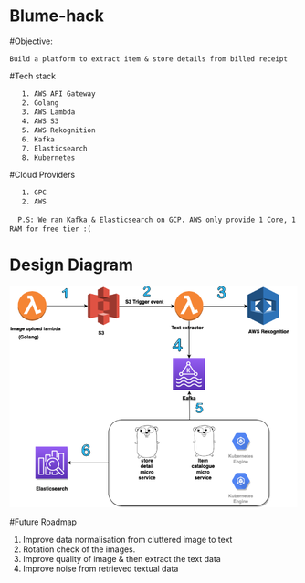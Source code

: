 # Blume-hack

#Objective: 

    Build a platform to extract item & store details from billed receipt
    
 #Tech stack
 
       1. AWS API Gateway
       2. Golang
       3. AWS Lambda
       4. AWS S3
       5. AWS Rekognition
       6. Kafka
       7. Elasticsearch
       8. Kubernetes
    
    
 #Cloud Providers
 
       1. GPC
       2. AWS   
       
      P.S: We ran Kafka & Elasticsearch on GCP. AWS only provide 1 Core, 1 RAM for free tier :(
  
 # Design Diagram
 
 ![Alt text](design.png?raw=true "Title") 
 
 #Future Roadmap
 
 1. Improve data normalisation from cluttered image to text
 2. Rotation check of the images.
 3. Improve quality of image & then extract the text  data
 4. Improve noise from retrieved textual data
 
